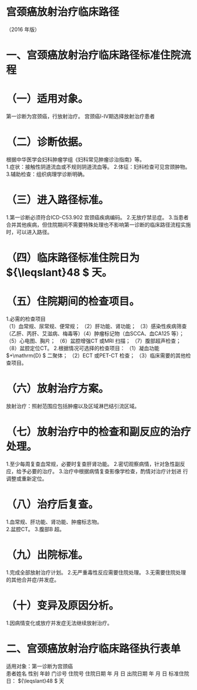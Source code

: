 # 宫颈癌放射治疗临床路径  
（2016 年版）  
# 一、宫颈癌放射治疗临床路径标准住院流程  
# （一）适用对象。  
第一诊断为宫颈癌，行放射治疗。 宫颈癌Ⅰ-Ⅳ期选择放射治疗患者  
# （二）诊断依据。  
根据中华医学会妇科肿瘤学组《妇科常见肿瘤诊治指南》等。  
1.症状：接触性阴道流血或不规则阴道流血等。  2.体征：妇科检查可见宫颈肿物。  3.辅助检查：组织病理学诊断明确。  
# （三）进入路径标准。  
1.第一诊断必须符合ICD-C53.902 宫颈癌疾病编码。 2.无放疗禁忌症。 3.当患者合并其他疾病，但住院期间不需要特殊处理也不影响第一诊断的临床路径流程实施时，可以进入路径。  
# （四）临床路径标准住院日为 ${\leqslant}48 $ 天。  
# （五）住院期间的检查项目。  
1.必需的检查项目  
（1）血常规、尿常规、便常规； （2）肝功能、肾功能； （3）感染性疾病筛查（乙肝、丙肝、艾滋病、梅毒等）（4）肿瘤标记物（血SCCA、血CA125 等）； （5）心电图、胸片； （6）盆腔增强CT 或MRI 扫描； （7）腹部超声检查； （8）盆腔定位CT。 2.根据情况可选择的检查项目： （1）凝血功能 $+\mathrm{D} $ 二聚体； （2）ECT 或PET-CT 检查； （3）临床需要的其他检查项目。  
# （六）放射治疗方案。  
放射治疗：照射范围应包括肿瘤以及区域淋巴结引流区域。  
# （七）放射治疗中的检查和副反应的治疗处理。  
1.至少每周复查血常规，必要时复查肝肾功能。 2.密切观察病情，针对急性副反应，给予必要的治疗。  3.治疗中根据病情复查影像学检查，酌情对治疗计划进 行调整或重新定位。  
# （八）治疗后复查。  
1.血常规、肝功能、肾功能、肿瘤标志物。  
2.盆腔CT。 
3.腹部B 超。  
# （九）出院标准。  
1.完成全部放射治疗计划。 
2.无严重毒性反应需要住院处理。 
3.无需要住院处理的其他合并症/并发症。  
# （十）变异及原因分析。  
1.因病情变化或放疗并发症无法继续放射治疗。  
# 二、宫颈癌放射治疗临床路径执行表单  
适用对象：第一诊断为宫颈癌  
患者姓名             性别    年龄        门诊号         住院号           住院日期       年  月  日   出院日期      年  月   日  标准住院日： ${\leqslant}48 $ 天  
